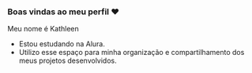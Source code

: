 ### Boas vindas ao meu perfil :heart:
Meu nome é Kathleen 
- Estou estudando na Alura.
- Utilizo esse espaço para minha organização e
compartilhamento dos meus projetos desenvolvidos.
